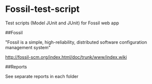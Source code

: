 # Fossil-test-script
Test scripts (Model JUnit and JUnit) for Fossil web app

##Fossil 

"Fossil is a simple, high-reliability, distributed software configuration management system"

http://fossil-scm.org/index.html/doc/trunk/www/index.wiki

##Reports

See separate reports in each folder
